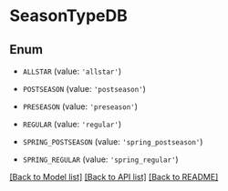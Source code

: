 # SeasonTypeDB


## Enum

* `ALLSTAR` (value: `'allstar'`)

* `POSTSEASON` (value: `'postseason'`)

* `PRESEASON` (value: `'preseason'`)

* `REGULAR` (value: `'regular'`)

* `SPRING_POSTSEASON` (value: `'spring_postseason'`)

* `SPRING_REGULAR` (value: `'spring_regular'`)

[[Back to Model list]](../README.md#documentation-for-models) [[Back to API list]](../README.md#documentation-for-api-endpoints) [[Back to README]](../README.md)


